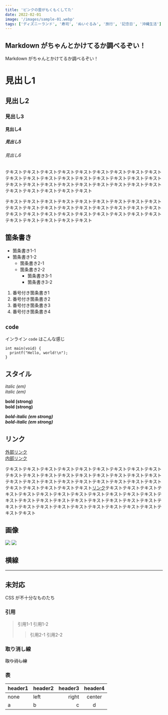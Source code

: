```yaml
---
title: 'ピンクの雲がもくもくしてた'
date: 2022-02-01
image: '/images/sample-01.webp'
tags: ['ディズニーランド', '寿司', 'ぬいぐるみ', '旅行', '記念日', '沖縄生活']
---
```


## Markdown がちゃんとかけてるか調べるぞい！

Markdown がちゃんとかけてるか調べるぞい！

# 見出し1
## 見出し2
### 見出し3
#### 見出し4
##### 見出し5
###### 見出し6

テキストテキストテキストテキストテキストテキストテキストテキストテキストテキストテキストテキストテキストテキストテキストテキストテキストテキストテキストテキストテキストテキストテキストテキストテキストテキストテキストテキストテキストテキストテキストテキスト

テキストテキストテキストテキストテキストテキストテキストテキストテキストテキストテキストテキストテキストテキストテキストテキストテキストテキストテキストテキストテキストテキストテキストテキストテキストテキストテキストテキストテキストテキストテキストテキスト

## 箇条書き

- 箇条書き1-1
- 箇条書き1-2
  - 箇条書き2-1
  - 箇条書き2-2
    - 箇条書き3-1
    - 箇条書き3-2

1. 番号付き箇条書き1
1. 番号付き箇条書き2
1. 番号付き箇条書き3
1. 番号付き箇条書き4

## `code`

インライン `code` はこんな感じ

```
int main(void) {
  printf("Hello, world!\n");
}
```

## スタイル

*italic (em)*  
_italic (em)_

**bold (strong)**  
__bold (strong)__

***bold-italic (em strong)***  
___bold-italic (em strong)___

## リンク

[外部リンク](https://example.com)  
[内部リンク](dummy02)

テキストテキストテキストテキストテキストテキストテキストテキストテキストテキストテキストテキストテキストテキストテキストテキストテキストテキストテキストテキストテキストテキストテキストテキストテキストテキストテキストテキストテキストテキストテキストテキスト[リンク](https://example.com)テキストテキストテキストテキストテキストテキストテキストテキストテキストテキストテキストテキストテキストテキストテキストテキストテキストテキストテキストテキストテキストテキストテキストテキストテキストテキストテキストテキストテキストテキストテキストテキスト

## 画像

![](/images/sample-01.webp)
![](/images/sample-02.webp)


## 横線

---

## 未対応

CSS が不十分なものたち

### 引用

> 引用1-1
> 引用1-2
>> 引用2-1
>> 引用2-2
### 取り消し線

~~取り消し線~~

### 表

|header1|header2|header3|header4|
|-------|:------|------:|:-----:|
|none   |left   |right  |center |
|a      |b      |c      |d      |
